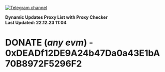 [![Telegram channel](https://img.shields.io/endpoint?url=https://runkit.io/damiankrawczyk/telegram-badge/branches/master?url=https://t.me/n4z4v0d)](https://t.me/n4z4v0d) 

**Dynamic Updates Proxy List with Proxy Checker**  
**Last Updated: 22.12.23 11:04**

# DONATE (_any evm_) - 0xDEADf12DE9A24b47Da0a43E1bA70B8972F5296F2
